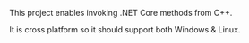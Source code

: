 This project enables invoking .NET Core methods from C++.

It is cross platform so it should support both Windows & Linux.

